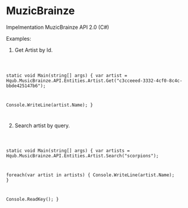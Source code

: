 MuzicBrainze
============

Impelmentation MuzicBrainze API 2.0 (C#)

Examples:

1. Get Artist by Id.

<code language="c#">

 static void Main(string[] args)
 {
   var artist = Hqub.MusicBrainze.API.Entities.Artist.Get("c3cceeed-3332-4cf0-8c4c-bbde425147b6");

   Console.WriteLine(artist.Name);
 }

</code>

2. Search artist by query.

<code>

 static void Main(string[] args)
 {
   var artists = Hqub.MusicBrainze.API.Entities.Artist.Search("scorpions");
   
   foreach(var artist in artists)
   {
      Console.WriteLine(artist.Name);
   }
   
   Console.ReadKey();
 }

</code>
 
